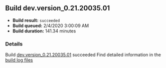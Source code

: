 ## Build dev.version_0.21.20035.01
- **Build result:** `succeeded`
- **Build queued:** 2/4/2020 3:00:09 AM
- **Build duration:** 141.34 minutes
### Details
Build [dev.version_0.21.20035.01](https://winappstudio.visualstudio.com/web/build.aspx?pcguid=a4ef43be-68ce-4195-a619-079b4d9834c2&builduri=vstfs%3a%2f%2f%2fBuild%2fBuild%2f32804) succeeded
Find detailed information in the [build log files]()
